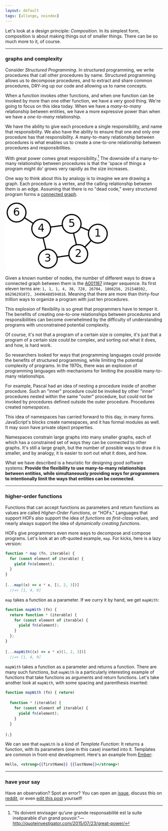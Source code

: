 ```yaml
---
layout: default
tags: [allonge, noindex]
---
```


Let's look at a design principle: *Composition*. In its simplest form, composition is about making things out of smaller things. There can be so much more to it, of course.

---

### graphs and complexity

Consider *Structured Programming*. In structured programming, we write procedures that call other procedures by name.  Structured programming allows us to decompose procedures, and to extract and share common procedures, DRY-ing up our code and allowing us to name concepts.

When a function invokes other functions, and when one function can be invoked by more than one other function, we have a very good thing. We're going to focus on this idea today. When we have a *many-to-many* relationship between entities, we have a more expressive power than when we have a *one-to-many* relationship.

We have the ability to give each procedure a single responsibility, and name that responsibility. We also have the ability to ensure that one and only one procedure has that responsibility. A many-to-many relationship between procedures is what enables us to create a one-to-one relationship between procedures and responsibilities.

With great power comes great responsibility.[^quote] The downside of a many-to-many relationship between procedures is that the 'space of things a program might do' grows very rapidly as the size increases.

[^quote]: "Ils doivent envisager qu’une grande responsabilité est la suite inséparable d’un grand pouvoir."—http://quoteinvestigator.com/2015/07/23/great-power/

One way to think about this by analogy is to imagine we are drawing a graph. Each procedure is a vertex, and the calling relationship between them is an edge. Assuming that there is no "dead code," every structured program forms a [connected graph].

[![connected graph](/assets/images/6n-graf.svg.png)][connected graph]

[connected graph]: https://en.wikipedia.org/wiki/Graph_(discrete_mathematics)

Given a known number of nodes, the number of different ways to draw a connected graph between them is the [A001187] integer sequence. Its first eleven terms are: `1, 1, 1, 4, 38, 728, 26704, 1866256, 251548592, 66296291072, 34496488594816`. Meaning that there are more than thirty-four *trillion* ways to organize a program with just ten procedures.

[A001187]: http://oeis.org/A001187

This explosion of flexibility is so great that programmers have to temper it. The benefits of creating one-to-one relationships between procedures and responsibilities can become overwhelmed by the difficulty of understanding programs with unconstrained potential complexity.

Of course, it's not that a program of a certain size *is* complex, it's just that a program of a certain size *could be* complex, and sorting out what it does, and how, is hard work.

So researchers looked for ways that programming languages could provide the benefits of structured programming, while limiting the potential complexity of programs. In the 1970s, there was an explosion of programming languages with mechanisms for limiting the possible many-to-many relationships.

For example, Pascal had an idea of nesting a procedure inside of another procedure. Such an "inner" procedure could be invoked by other "inner" procedures nested within the same "outer" procedure, but could not be invoked by procedures defined outside the outer procedure. Procedures created *namespaces*.

This idea of namespaces has carried forward to this day, in many forms. JavaScript's blocks create namespaces, and it has formal modules as well. It may soon have private object properties.

Namespaces constrain large graphs into many smaller graphs, each of which has a constrained set of ways they can be connected to other graphs. It's still a large graph, but the number of possible ways to draw it is smaller, and by analogy, it is easier to sort out what it does, and how.

What we have described is a heuristic for designing good software systems: **Provide the flexibility to use many-to-many relationships between entities, while simultaneously providing ways for programmers to intentionally limit the ways that entities can be connected**.

---

### higher-order functions

Functions that can accept functions as parameters and return functions as values are called *Higher-Order Functions*, or "HOFs." Languages that support HOFs also support the idea of *functions as first-class values*, and nearly always support the idea of *dynamically creating functions*.

HOFs give programmers even more ways to decompose and compose programs. Let's look at an oft-quoted example, `map`. For kicks, here is a lazy version:

```javascript
function * map (fn, iterable) {
  for (const element of iterable) {
    yield fn(element);
  }
}

[...map((x) => x * x, [1, 2, 3])]
  //=> [1, 4, 9]
```

`map` takes a function as a parameter. If we curry it by hand, we get `mapWith`:

```javascript
function mapWith (fn) {
  return function * (iterable) {
    for (const element of iterable) {
      yield fn(element);
    }
  };
}

[...mapWith((x) => x * x)(1, 2, 3])]
  //=> [1, 4, 9]
```

`mapWith` takes a function as a parameter and returns a function. There are many such functions, but `mapWith` is a particularly interesting example of functions that take functions as arguments and return functions. Let's take another look at `mapWith`, with some spacing and parenthesis inserted:

```javascript
function mapWith (fn) { return(

  function * (iterable) {
    for (const element of iterable) {
      yield fn(element);
    }
  }

);}
```

We can see that `mapWith` is a kind of *Template Function*: It returns a function, with its parameters (one in this case) inserted into it. Templates are common in front-end development. Here's an example from [Ember]:

[Ember]: http://emberjs.com/

```hbs
Hello, <strong>{{firstName}} {{lastName}}</strong>!
```

---

### have your say

Have an observation? Spot an error? You can open an [issue](https://github.com/raganwald/raganwald.github.com/issues/new), discuss this on [reddit], or even [edit this post](https://github.com/raganwald/raganwald.github.com/edit/master/_posts/2016-12-15-what-functional-composition-can-teach-us-about-libraries-and-frameworks) yourself!

[anamorphism]: https://en.wikipedia.org/wiki/Anamorphism
[catamorphism]: https://en.wikipedia.org/wiki/Catamorphism
[cc-by-2.0]: https://creativecommons.org/licenses/by/2.0/
[reddit]: https://www.reddit.com/r/javascript/comments/5g4bmu/anamorphisms_in_javascript/
